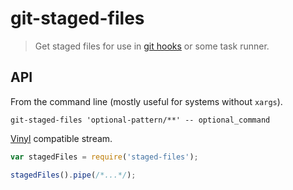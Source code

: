 # git-staged-files

> Get staged files for use in [git hooks](https://github.com/gtramontina/ghooks) or some task runner.

## API

From the command line (mostly useful for systems without `xargs`).

```console
git-staged-files 'optional-pattern/**' -- optional_command
```

[Vinyl](https://github.com/gulpjs/vinyl-fs) compatible stream.

```js
var stagedFiles = require('staged-files');

stagedFiles().pipe(/*...*/);
```
